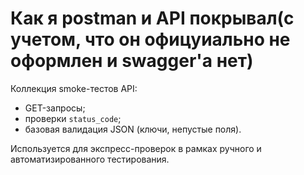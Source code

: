 # Как я postman и API покрывал(с учетом, что он офицуиально не оформлен и swagger'a нет)

Коллекция smoke-тестов API:

- GET-запросы;
- проверки `status_code`;
- базовая валидация JSON (ключи, непустые поля).

Используется для экспресс-проверок в рамках ручного и автоматизированного тестирования.